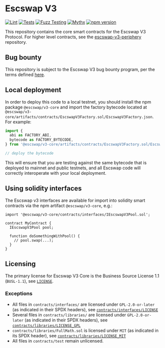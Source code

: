 # Escswap V3

[![Lint](https://github.com/Escswap/escswap-v3-core/actions/workflows/lint.yml/badge.svg)](https://github.com/Escswap/escswap-v3-core/actions/workflows/lint.yml)
[![Tests](https://github.com/Escswap/escswap-v3-core/actions/workflows/tests.yml/badge.svg)](https://github.com/Escswap/escswap-v3-core/actions/workflows/tests.yml)
[![Fuzz Testing](https://github.com/Escswap/escswap-v3-core/actions/workflows/fuzz-testing.yml/badge.svg)](https://github.com/Escswap/escswap-v3-core/actions/workflows/fuzz-testing.yml)
[![Mythx](https://github.com/Escswap/escswap-v3-core/actions/workflows/mythx.yml/badge.svg)](https://github.com/Escswap/escswap-v3-core/actions/workflows/mythx.yml)
[![npm version](https://img.shields.io/npm/v/@escswap/v3-core/latest.svg)](https://www.npmjs.com/package/@escswap/v3-core/v/latest)

This repository contains the core smart contracts for the Escswap V3 Protocol.
For higher level contracts, see the [escswap-v3-periphery](https://github.com/Escswap/escswap-v3-periphery)
repository.

## Bug bounty

This repository is subject to the Escswap V3 bug bounty program, per the terms defined [here](./bug-bounty.md).

## Local deployment

In order to deploy this code to a local testnet, you should install the npm package
`@escswap/v3-core`
and import the factory bytecode located at
`@escswap/v3-core/artifacts/contracts/EscswapV3Factory.sol/EscswapV3Factory.json`.
For example:

```typescript
import {
  abi as FACTORY_ABI,
  bytecode as FACTORY_BYTECODE,
} from '@escswap/v3-core/artifacts/contracts/EscswapV3Factory.sol/EscswapV3Factory.json'

// deploy the bytecode
```

This will ensure that you are testing against the same bytecode that is deployed to
mainnet and public testnets, and all Escswap code will correctly interoperate with
your local deployment.

## Using solidity interfaces

The Escswap v3 interfaces are available for import into solidity smart contracts
via the npm artifact `@escswap/v3-core`, e.g.:

```solidity
import '@escswap/v3-core/contracts/interfaces/IEscswapV3Pool.sol';

contract MyContract {
  IEscswapV3Pool pool;

  function doSomethingWithPool() {
    // pool.swap(...);
  }
}

```

## Licensing

The primary license for Escswap V3 Core is the Business Source License 1.1 (`BUSL-1.1`), see [`LICENSE`](./LICENSE).

### Exceptions

- All files in `contracts/interfaces/` are licensed under `GPL-2.0-or-later` (as indicated in their SPDX headers), see [`contracts/interfaces/LICENSE`](./contracts/interfaces/LICENSE)
- Several files in `contracts/libraries/` are licensed under `GPL-2.0-or-later` (as indicated in their SPDX headers), see [`contracts/libraries/LICENSE_GPL`](contracts/libraries/LICENSE_GPL)
- `contracts/libraries/FullMath.sol` is licensed under `MIT` (as indicated in its SPDX header), see [`contracts/libraries/LICENSE_MIT`](contracts/libraries/LICENSE_MIT)
- All files in `contracts/test` remain unlicensed.
